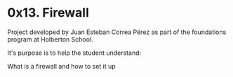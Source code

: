 # 0x13. Firewall

Project developed by Juan Esteban Correa Pérez as part of the foundations program at Holberton School.

It's purpose is to help the student understand:

What is a firewall and how to set it up<br />

